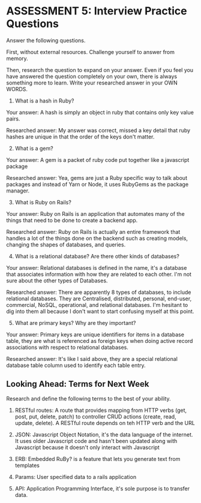 # ASSESSMENT 5: Interview Practice Questions

Answer the following questions.

First, without external resources. Challenge yourself to answer from memory.

Then, research the question to expand on your answer. Even if you feel you have answered the question completely on your own, there is always something more to learn. Write your researched answer in your OWN WORDS.

1. What is a hash in Ruby?

Your answer: A hash is simply an object in ruby that contains only key value pairs.

Researched answer: My answer was correct, missed a key detail that ruby hashes are unique in that the order of the keys don't matter.

2. What is a gem?

Your answer: A gem is a packet of ruby code put together like a javascript package

Researched answer: Yea, gems are just a Ruby specific way to talk about packages and instead of Yarn or Node, it uses RubyGems as the package manager.

3. What is Ruby on Rails?

Your answer: Ruby on Rails is an application that automates many of the things that need to be done to create a backend app.

Researched answer: Ruby on Rails is actually an entire framework that handles a lot of the things done on the backend such as creating models, changing the shapes of databases, and queries.

4. What is a relational database? Are there other kinds of databases?

Your answer: Relational databases is defined in the name, it's a database that associates information with how they are related to each other. I'm not sure about the other types of Databases.

Researched answer: There are apparently 8 types of databases, to include relational databases. They are Centralised, distributed, personal, end-user, commercial, NoSQL, operational, and relational databases. I'm hesitant to dig into them all because I don't want to start confusing myself at this point.

5. What are primary keys? Why are they important?

Your answer: Primary keys are unique identifiers for items in a database table, they are what is referenced as foreign keys when doing active record associations with respect to relational databases.

Researched answer: It's like I said above, they are a special relational database table column used to identify each table entry.

## Looking Ahead: Terms for Next Week

Research and define the following terms to the best of your ability.

1. RESTful routes: A route that provides mapping from HTTP verbs (get, post, put, delete, patch) to controller CRUD actions (create, read, update, delete). A RESTful route depends on teh HTTP verb and the URL

2. JSON: Javascript Object Notation, it's the data language of the internet. It uses older Javascript code and hasn't been updated along with Javascript because it doesn't only interact with Javascript

3. ERB: Embedded RuBy? is a feature that lets you generate text from templates

4. Params: User specified data to a rails application

5. API: Application Programming Interface, it's sole purpose is to transfer data.
